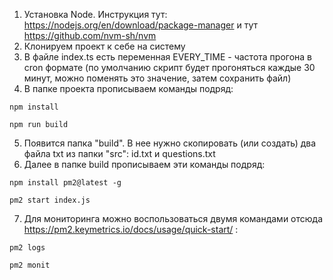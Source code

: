 1. Установка Node. Инструкция тут: https://nodejs.org/en/download/package-manager и тут https://github.com/nvm-sh/nvm  
2. Клонируем проект к себе на систему
3. В файле index.ts есть переменная EVERY_TIME -  частота прогона в cron формате (по умолчанию скрипт будет прогоняться каждые 30 минут, можно поменять это значение, затем сохранить файл)
4. В папке проекта прописываем команды подряд:  
```
npm install
```  
```
npm run build
```
5. Появится папка "build". В нее нужно скопировать (или создать) два файла txt из папки "src": id.txt  и questions.txt
6. Далее в папке build прописываем эти команды подряд:  
```
npm install pm2@latest -g
```  
```
pm2 start index.js
```
7. Для мониторинга можно воспользоваться двумя командами отсюда https://pm2.keymetrics.io/docs/usage/quick-start/ :
```
pm2 logs
```
```
pm2 monit
```
